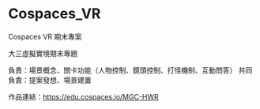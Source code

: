 # Cospaces_VR
Cospaces VR 期末專案

大三虛擬實境期末專題

負責：場景概念、關卡功能（人物控制、鏡頭控制、打怪機制、互動問答）
共同負責：提案發想、場景建置

作品連結：https://edu.cospaces.io/MGC-HWR
